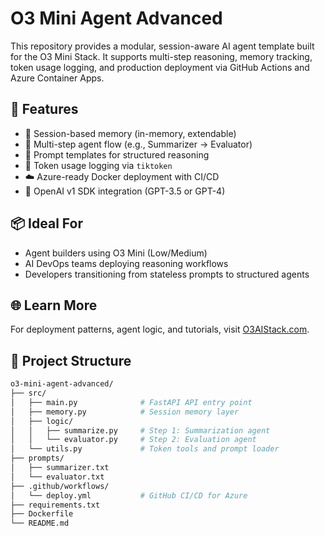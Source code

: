 # O3 Mini Agent Advanced

This repository provides a modular, session-aware AI agent template built for the O3 Mini Stack. It supports multi-step reasoning, memory tracking, token usage logging, and production deployment via GitHub Actions and Azure Container Apps.

## 🔧 Features

- 🧠 Session-based memory (in-memory, extendable)
- 🔗 Multi-step agent flow (e.g., Summarizer → Evaluator)
- 📜 Prompt templates for structured reasoning
- 🧮 Token usage logging via `tiktoken`
- ☁️ Azure-ready Docker deployment with CI/CD
- 🔐 OpenAI v1 SDK integration (GPT-3.5 or GPT-4)

## 📦 Ideal For

- Agent builders using O3 Mini (Low/Medium)
- AI DevOps teams deploying reasoning workflows
- Developers transitioning from stateless prompts to structured agents

## 🌐 Learn More

For deployment patterns, agent logic, and tutorials, visit [O3AIStack.com](https://o3aistack.com).

## 📁 Project Structure

```bash
o3-mini-agent-advanced/
├── src/
│   ├── main.py              # FastAPI API entry point
│   ├── memory.py            # Session memory layer
│   ├── logic/
│   │   ├── summarize.py     # Step 1: Summarization agent
│   │   └── evaluator.py     # Step 2: Evaluation agent
│   └── utils.py             # Token tools and prompt loader
├── prompts/
│   ├── summarizer.txt
│   └── evaluator.txt
├── .github/workflows/
│   └── deploy.yml           # GitHub CI/CD for Azure
├── requirements.txt
├── Dockerfile
└── README.md



